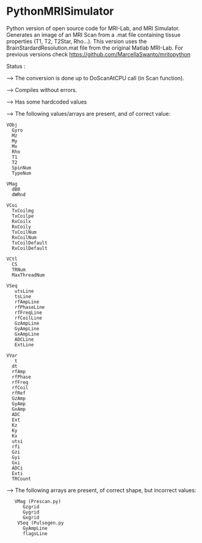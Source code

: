 # PythonMRISimulator


Python version of open source code for MRI-Lab, and MRI Simulator.
Generates an image of an MRI Scan from a .mat file containing tissue properties (T1, T2, T2Star, Rho...).
This version uses the BrainStardardResolution.mat file from the original Matlab MRI-Lab.
For previous versions check https://github.com/MarcellaSwanto/mritopython

Status :

--> The conversion is done up to DoScanAtCPU call (in Scan function).

--> Compiles without errors.

--> Has some hardcoded values

--> The following values/arrays are present, and of correct value:
    
    VObj
      Gyro
      Mz
      My 
      Mx
      Rho
      T1
      T2
      SpinNum
      TypeNum

    VMag
      dB0
      dWRnd

    VCoi
      TxCoilmg
      TxCoilpe
      RxCoilx
      RxCoily
      TxCoilNum
      RxCoilNum
      TxCoilDefault
      RxCoilDefault

    VCtl
      CS
      TRNum
      MaxThreadNum
       
    VSeq
       utsLine
       tsLine
       rfAmpLine
       rfPhaseLine
       rfFreqLine
       rfCoilLine
       GzAmpLine
       GyAmpLine
       GxAmpLine
       ADCLine
       ExtLine

    VVar
       t             
      dt             
      rfAmp          
      rfPhase     
      rfFreq       
      rfCoil         
      rfRef      
      GzAmp        
      GyAmp      
      GxAmp   
      ADC         
      Ext          
      Kz         
      Ky           
      Kx        
      utsi        
      rfi             
      Gzi             
      Gyi            
      Gxi         
      ADCi          
      Exti           
      TRCount      

--> The following arrays are present, of correct shape, but incorrect values:

       VMag (Prescan.py)
          Gzgrid
          Gygrid
          Gxgrid
        VSeq (Pulsegen.py
          GyAmpLine
          flagsLine
